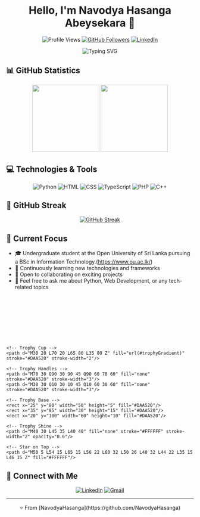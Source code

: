 <h1 align="center">Hello, I'm Navodya Hasanga Abeysekara 👋</h1>

<div align="center">
  
  ![Profile Views](https://komarev.com/ghpvc/?username=NavodyaHasanga&color=blueviolet)
  [![GitHub Followers](https://img.shields.io/github/followers/NavodyaHasanga?style=social)](https://github.com/NavodyaHasanga)
  [![LinkedIn](https://img.shields.io/badge/LinkedIn-%230077B5.svg?style=social&logo=linkedin)](https://linkedin.com/in/NavodyaHasanga)
  
</div>

<p align="center">
  <img src="https://readme-typing-svg.herokuapp.com?font=Fira+Code&pause=1000&color=7E3ACE&center=true&vCenter=true&width=435&lines=Undergraduate+Student;Software+Developer;Always+Learning" alt="Typing SVG" />
</p>

## 📊 GitHub Statistics

<div align="center">
  <img height="180em" src="https://github-readme-stats.vercel.app/api?username=NavodyaHasanga&show_icons=true&theme=tokyonight&include_all_commits=true&count_private=true"/>
  <img height="180em" src="https://github-readme-stats.vercel.app/api/top-langs/?username=NavodyaHasanga&layout=compact&langs_count=8&theme=tokyonight"/>
</div>

## 💻 Technologies & Tools

<div align="center">
  
  ![Python](https://img.shields.io/badge/-Python-3776AB?style=for-the-badge&logo=python&logoColor=white)
  ![HTML](https://img.shields.io/badge/-HTML5-E34F26?style=for-the-badge&logo=html5&logoColor=white)
  ![CSS](https://img.shields.io/badge/-CSS3-1572B6?style=for-the-badge&logo=css3&logoColor=white)
  ![TypeScript](https://img.shields.io/badge/-TypeScript-3178C6?style=for-the-badge&logo=typescript&logoColor=white)
  ![PHP](https://img.shields.io/badge/-PHP-777BB4?style=for-the-badge&logo=php&logoColor=white)
  ![C++](https://img.shields.io/badge/-C++-00599C?style=for-the-badge&logo=cplusplus&logoColor=white)
  
</div>

## 🌟 GitHub Streak

<div align="center">
  
  [![GitHub Streak](http://github-readme-streak-stats.herokuapp.com?user=NavodyaHasanga&theme=tokyonight)](https://git.io/streak-stats)
  
</div>

## 🎯 Current Focus

- 🎓 Undergraduate student at the Open University of Sri Lanka pursuing a BSc in Information Technology.(https://www.ou.ac.lk/)
- 🌱 Continuously learning new technologies and frameworks
- 👯 Open to collaborating on exciting projects
- 💬 Feel free to ask me about Python, Web Development, or any tech-related topics

<svg width="100" height="120" viewBox="0 0 100 120" xmlns="http://www.w3.org/2000/svg">
    <!-- Definitions for Gradient -->
    <defs>
        <linearGradient id="trophyGradient" x1="0%" y1="0%" x2="0%" y2="100%">
            <stop offset="0%" style="stop-color:#FFD700; stop-opacity:1" />
            <stop offset="100%" style="stop-color:#DAA520; stop-opacity:1" />
        </linearGradient>
    </defs>
    
    <!-- Trophy Cup -->
    <path d="M30 20 L70 20 L65 80 L35 80 Z" fill="url(#trophyGradient)" stroke="#DAA520" stroke-width="2"/>
    
    <!-- Trophy Handles -->
    <path d="M70 30 Q90 30 90 45 Q90 60 70 60" fill="none" stroke="#DAA520" stroke-width="3"/>
    <path d="M30 30 Q10 30 10 45 Q10 60 30 60" fill="none" stroke="#DAA520" stroke-width="3"/>
    
    <!-- Trophy Base -->
    <rect x="25" y="80" width="50" height="5" fill="#DAA520"/>
    <rect x="35" y="85" width="30" height="15" fill="#DAA520"/>
    <rect x="20" y="100" width="60" height="10" fill="#DAA520"/>
    
    <!-- Trophy Shine -->
    <path d="M40 30 L45 35 L40 40" fill="none" stroke="#FFFFFF" stroke-width="2" opacity="0.6"/>
    
    <!-- Star on Top -->
    <path d="M50 5 L54 15 L65 15 L56 22 L60 32 L50 26 L40 32 L44 22 L35 15 L46 15 Z" fill="#FFFFFF"/>
</svg>


## 🤝 Connect with Me

<div align="center">
  
  [![LinkedIn](https://img.shields.io/badge/LinkedIn-%230077B5.svg?style=for-the-badge&logo=linkedin&logoColor=white)](https://linkedin.com/in/NavodyaHasanga)
  [![Gmail](https://img.shields.io/badge/Gmail-%23EA4335.svg?style=for-the-badge&logo=gmail&logoColor=white)](mailto:navodyahasanga44@gmail.com)

</div>

---

<div align="center">⭐️ From [NavodyaHasanga](https://github.com/NavodyaHasanga)</div>
